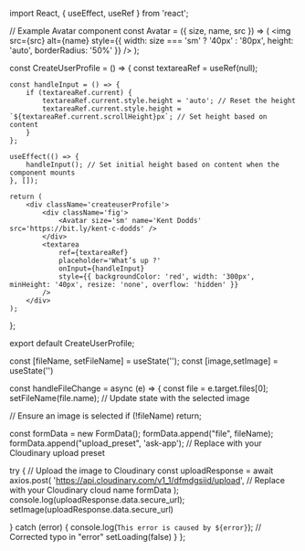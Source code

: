     
import React, { useEffect, useRef } from 'react';
  
// Example Avatar component
const Avatar = ({ size, name, src }) => (
    <img 
        src={src} 
        alt={name} 
        style={{ width: size === 'sm' ? '40px' : '80px', height: 'auto', borderRadius: '50%' }} 
    />
);

const CreateUserProfile = () => {
    const textareaRef = useRef(null);

    const handleInput = () => {
        if (textareaRef.current) {
            textareaRef.current.style.height = 'auto'; // Reset the height
            textareaRef.current.style.height = `${textareaRef.current.scrollHeight}px`; // Set height based on content
        }
    };

    useEffect(() => {
        handleInput(); // Set initial height based on content when the component mounts
    }, []);

    return (
        <div className='createuserProfile'>
            <div className='fig'>
                <Avatar size='sm' name='Kent Dodds' src='https://bit.ly/kent-c-dodds' />
            </div>
            <textarea 
                ref={textareaRef} 
                placeholder='What’s up ?' 
                onInput={handleInput}
                style={{ backgroundColor: 'red', width: '300px', minHeight: '40px', resize: 'none', overflow: 'hidden' }}
            />
        </div>
    );
};

export default CreateUserProfile;


const [fileName, setFileName] = useState('');
const [image,setImage] = useState('')
 

 


const handleFileChange = async (e) => {
  const file = e.target.files[0];
  setFileName(file.name); // Update state with the selected image
 
  // Ensure an image is selected
  if (!fileName) return;

  const formData = new FormData();
  formData.append("file", fileName);
  formData.append("upload_preset", 'ask-app'); // Replace with your Cloudinary upload preset
 
  try {
    // Upload the image to Cloudinary
    const uploadResponse = await axios.post(
      'https://api.cloudinary.com/v1_1/dfmdgsiid/upload', // Replace with your Cloudinary cloud name
      formData
    );
    console.log(uploadResponse.data.secure_url); 
    setImage(uploadResponse.data.secure_url)
    
  } catch (error) {
    console.log(`This error is caused by ${error}`); // Corrected typo in "error"
    setLoading(false)
  }
};


